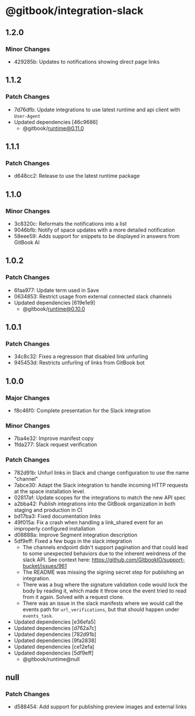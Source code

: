 # @gitbook/integration-slack

## 1.2.0

### Minor Changes

-   429285b: Updates to notifications showing direct page links

## 1.1.2

### Patch Changes

-   7d76dfb: Update integrations to use latest runtime and api client with `User-Agent`
-   Updated dependencies [46c9686]
    -   @gitbook/runtime@0.11.0

## 1.1.1

### Patch Changes

-   d648cc2: Release to use the latest runtime package

## 1.1.0

### Minor Changes

-   3c8320c: Reformats the notifications into a list
-   9046bfb: Notify of space updates with a more detailed notification
-   58eee59: Adds support for snippets to be displayed in answers from GitBook AI

## 1.0.2

### Patch Changes

-   6faa977: Update term used in Save
-   0634853: Restrict usage from external connected slack channels
-   Updated dependencies [619e1e9]
    -   @gitbook/runtime@0.10.0

## 1.0.1

### Patch Changes

-   34c8c32: Fixes a regression that disabled link unfurling
-   945453d: Restricts unfurling of links from GitBook bot

## 1.0.0

### Major Changes

-   f8c46f0: Complete presentation for the Slack integration

### Minor Changes

-   7ba4e32: Improve manifest copy
-   1fda277: Slack request verification

### Patch Changes

-   782d91b: Unfurl links in Slack and change configuration to use the name "channel"
-   7abce30: Adapt the Slack integration to handle incoming HTTP requests at the space installation level.
-   02817af: Update scopes for the integrations to match the new API spec
-   a2bba42: Publish integrations into the GitBook organization in both staging and production in CI
-   bd17ba3: Fixed documentation links
-   49f015a: Fix a crash when handling a link_shared event for an improperly configured installation
-   d08888a: Improve Segment integration description
-   5df9eff: Fixed a few bugs in the slack integration
    -   The channels endpoint didn't support pagination and that could lead to some unexpected behaviors due to the inherent weirdness of the slack API. See context here: https://github.com/GitbookIO/support-bucket/issues/961
    -   The README was missing the signing secret step for publishing an integration.
    -   There was a bug where the signature validation code would lock the body by reading it, which made it throw once the event tried to read from it again. Solved with a request clone.
    -   There was an issue in the slack manifests where we would call the events path for `url_verifications`, but that should happen under `events_task`.
-   Updated dependencies [e36efa5]
-   Updated dependencies [d762a7c]
-   Updated dependencies [782d91b]
-   Updated dependencies [9fa2838]
-   Updated dependencies [ce12efa]
-   Updated dependencies [5df9eff]
    -   @gitbook/runtime@null

## null

### Patch Changes

-   d588454: Add support for publishing preview images and external links
